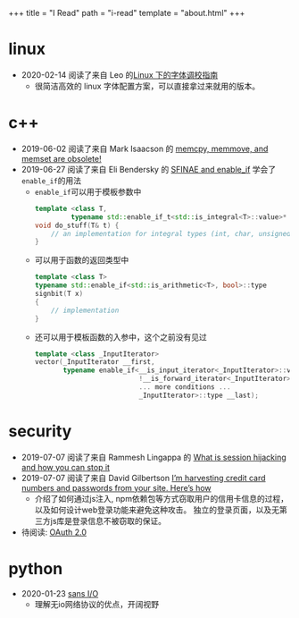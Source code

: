 
+++
title = "I Read"
path = "i-read"
template = "about.html"
+++

# linux

* 2020-02-14 阅读了来自 Leo 的[Linux 下的字体调校指南](https://szclsya.me/zh-cn/posts/fonts/linux-config-guide/)
    - 很简洁高效的 linux 字体配置方案，可以直接拿过来就用的版本。

# c++

* 2019-06-02 阅读了来自 Mark Isaacson 的 [memcpy, memmove, and memset are obsolete!](http://maintainablecode.logdown.com/posts/159916-memcpy-memmove-and-memset-are-deprecated)
* 2019-06-27 阅读了来自 Eli Bendersky 的 [SFINAE and enable_if](https://eli.thegreenplace.net/2014/sfinae-and-enable_if) 学会了`enable_if`的用法
    - `enable_if`可以用于模板参数中
        ```c++
        template <class T,
                 typename std::enable_if_t<std::is_integral<T>::value>* = nullptr>
        void do_stuff(T& t) {
            // an implementation for integral types (int, char, unsigned, etc.)
        }
        ```
    - 可以用于函数的返回类型中
        ```c++
        template <class T>
        typename std::enable_if<std::is_arithmetic<T>, bool>::type
        signbit(T x)
        {
            // implementation
        }
        ```
    - 还可以用于模板函数的入参中，这个之前没有见过
        ```c++
        template <class _InputIterator>
        vector(_InputIterator __first,
               typename enable_if<__is_input_iterator<_InputIterator>::value &&
                                  !__is_forward_iterator<_InputIterator>::value &&
                                  ... more conditions ...
                                  _InputIterator>::type __last);
        ```

# security

* 2019-07-07 阅读了来自 Rammesh Lingappa 的 [What is session hijacking and how you can stop it](https://www.freecodecamp.org/news/session-hijacking-and-how-to-stop-it-711e3683d1ac/)
* 2019-07-07 阅读了来自 David Gilbertson [I’m harvesting credit card numbers and passwords from your site. Here’s how](https://hackernoon.com/im-harvesting-credit-card-numbers-and-passwords-from-your-site-here-s-how-9a8cb347c5b5)
    - 介绍了如何通过js注入, npm依赖包等方式窃取用户的信用卡信息的过程，以及如何设计web登录功能来避免这种攻击。
    独立的登录页面，以及无第三方js库是登录信息不被窃取的保证。
* 待阅读: [OAuth 2.0](https://ldapwiki.com/wiki/OAuth%202.0)

# python

* 2020-01-23 [sans I/O](https://sans-io.readthedocs.io/)
    - 理解无io网络协议的优点，开阔视野
